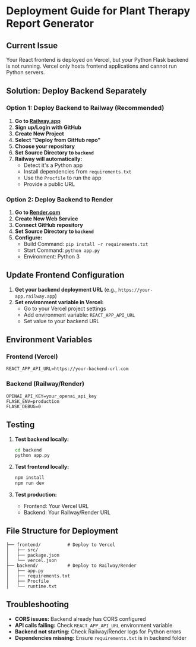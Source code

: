 # Deployment Guide for Plant Therapy Report Generator

## Current Issue
Your React frontend is deployed on Vercel, but your Python Flask backend is not running. Vercel only hosts frontend applications and cannot run Python servers.

## Solution: Deploy Backend Separately

### Option 1: Deploy Backend to Railway (Recommended)

1. **Go to [Railway.app](https://railway.app)**
2. **Sign up/Login with GitHub**
3. **Create New Project**
4. **Select "Deploy from GitHub repo"**
5. **Choose your repository**
6. **Set Source Directory to `backend`**
7. **Railway will automatically:**
   - Detect it's a Python app
   - Install dependencies from `requirements.txt`
   - Use the `Procfile` to run the app
   - Provide a public URL

### Option 2: Deploy Backend to Render

1. **Go to [Render.com](https://render.com)**
2. **Create New Web Service**
3. **Connect GitHub repository**
4. **Set Source Directory to `backend`**
5. **Configure:**
   - Build Command: `pip install -r requirements.txt`
   - Start Command: `python app.py`
   - Environment: Python 3

## Update Frontend Configuration

1. **Get your backend deployment URL** (e.g., `https://your-app.railway.app`)
2. **Set environment variable in Vercel:**
   - Go to your Vercel project settings
   - Add environment variable: `REACT_APP_API_URL`
   - Set value to your backend URL

## Environment Variables

### Frontend (Vercel)
```
REACT_APP_API_URL=https://your-backend-url.com
```

### Backend (Railway/Render)
```
OPENAI_API_KEY=your_openai_api_key
FLASK_ENV=production
FLASK_DEBUG=0
```

## Testing

1. **Test backend locally:**
   ```bash
   cd backend
   python app.py
   ```

2. **Test frontend locally:**
   ```bash
   npm install
   npm run dev
   ```

3. **Test production:**
   - Frontend: Your Vercel URL
   - Backend: Your Railway/Render URL

## File Structure for Deployment

```
├── frontend/          # Deploy to Vercel
│   ├── src/
│   ├── package.json
│   └── vercel.json
├── backend/           # Deploy to Railway/Render
│   ├── app.py
│   ├── requirements.txt
│   ├── Procfile
│   └── runtime.txt
```

## Troubleshooting

- **CORS issues:** Backend already has CORS configured
- **API calls failing:** Check `REACT_APP_API_URL` environment variable
- **Backend not starting:** Check Railway/Render logs for Python errors
- **Dependencies missing:** Ensure `requirements.txt` is in backend folder
